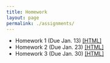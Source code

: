 ```yaml
---
title: Homework
layout: page
permalink: ./assignments/
---
```


* Homework 1 (Due Jan. 13) [[HTML]](./homework1.html)
* Homework 2 (Due Jan. 23) [[HTML]](./homework2.html)
* Homework 3 (Due Jan. 30) [[HTML]](./homework3.html)
